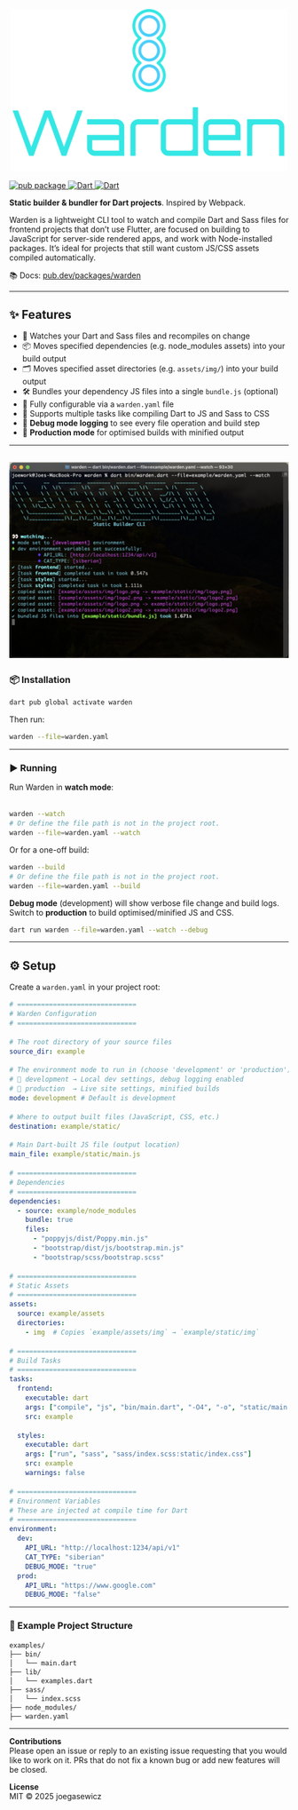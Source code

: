 <div align="center">
	<img src="example/logo.png" alt="Warden" width="500"/>
</div>



[![pub package](https://img.shields.io/pub/v/warden.svg) ![Dart](https://img.shields.io/badge/Dart-3.7%2B-blue) ![Dart](https://github.com/joegasewicz/warden/actions/workflows/dart.yml/badge.svg)](https://github.com/joegasewicz/warden/actions/workflows/dart.yml)



**Static builder & bundler for Dart projects**. Inspired by Webpack.

Warden is a lightweight CLI tool to watch and compile Dart and Sass files for frontend projects that don’t use Flutter, are focused on building to JavaScript for server-side rendered apps, and work with Node-installed packages. It’s ideal for projects that still want custom JS/CSS assets compiled automatically.

📚 Docs: [pub.dev/packages/warden](https://pub.dev/packages/warden)

---

## ✨ Features

- 🔁 Watches your Dart and Sass files and recompiles on change  
- 📦 Moves specified dependencies (e.g. node_modules assets) into your build output  
- 🗂️ Moves specified asset directories (e.g. `assets/img/`) into your build output  
- 🛠️ Bundles your dependency JS files into a single `bundle.js` (optional)  
- 🧱 Fully configurable via a `warden.yaml` file  
- 🎯 Supports multiple tasks like compiling Dart to JS and Sass to CSS  
- 🧪 **Debug mode logging** to see every file operation and build step  
- 🚀 **Production mode** for optimised builds with minified output  

---

![Screenshot](example/cli2.png)
---

### 📦 Installation

```bash
dart pub global activate warden
```
Then run:
```bash
warden --file=warden.yaml
```
---

### ▶️ Running
Run Warden in **watch mode**:
```bash

warden --watch
# Or define the file path is not in the project root.
warden --file=warden.yaml --watch
```
Or for a one-off build:
```bash
warden --build
# Or define the file path is not in the project root.
warden --file=warden.yaml --build
```
**Debug mode** (development) will show verbose file change and build logs.  
Switch to **production** to build optimised/minified JS and CSS.
```bash
dart run warden --file=warden.yaml --watch --debug
```
---

## ⚙️ Setup

Create a `warden.yaml` in your project root:

```yaml
# ==============================
# Warden Configuration
# ==============================

# The root directory of your source files
source_dir: example

# The environment mode to run in (choose 'development' or 'production')
# 🧪 development → Local dev settings, debug logging enabled
# 🚀 production  → Live site settings, minified builds
mode: development # Default is development

# Where to output built files (JavaScript, CSS, etc.)
destination: example/static/

# Main Dart-built JS file (output location)
main_file: example/static/main.js

# ==============================
# Dependencies
# ==============================
dependencies:
  - source: example/node_modules
    bundle: true
    files:
      - "poppyjs/dist/Poppy.min.js"
      - "bootstrap/dist/js/bootstrap.min.js"
      - "bootstrap/scss/bootstrap.scss"

# ==============================
# Static Assets
# ==============================
assets:
  source: example/assets
  directories:
    - img  # Copies `example/assets/img` → `example/static/img`

# ==============================
# Build Tasks
# ==============================
tasks:
  frontend:
    executable: dart
    args: ["compile", "js", "bin/main.dart", "-O4", "-o", "static/main.js"]
    src: example

  styles:
    executable: dart
    args: ["run", "sass", "sass/index.scss:static/index.css"]
    src: example
    warnings: false

# ==============================
# Environment Variables
# These are injected at compile time for Dart
# ==============================
environment:
  dev:
    API_URL: "http://localhost:1234/api/v1"
    CAT_TYPE: "siberian"
    DEBUG_MODE: "true"
  prod:
    API_URL: "https://www.google.com"
    DEBUG_MODE: "false"
```

---

### 🧪 Example Project Structure
```
examples/
├── bin/
│   └── main.dart
├── lib/
│   └── examples.dart
├── sass/
│   └── index.scss
├── node_modules/
├── warden.yaml
```

---

**Contributions**  
Please open an issue or reply to an existing issue requesting that you would like
to work on it. PRs that do not fix a known bug or add new features will be closed.

**License**  
MIT © 2025 joegasewicz